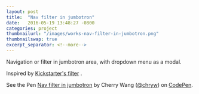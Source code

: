 ```yaml
---
layout: post
title:  "Nav filter in jumbotron"
date:   2016-05-19 13:48:27 -0800
categories: project
thumbnailurl: "/images/works-nav-filter-in-jumbotron.png"
thumbnailswap: true
excerpt_separator: <!--more-->
---
```


Navigation or filter in jumbotron area, with dropdown menu as a modal.


<!--more-->
Inspired by [Kickstarter's filter](https://www.kickstarter.com/discover/categories/technology?ref=discover_index) .

<p data-height="600" data-theme-id="light" data-slug-hash="mPZmbR" data-default-tab="result" data-user="chryw" data-embed-version="2" class="codepen">See the Pen <a href="https://codepen.io/chryw/pen/mPZmbR/">Nav filter in jumbotron</a> by Cherry Wang (<a href="http://codepen.io/chryw">@chryw</a>) on <a href="http://codepen.io">CodePen</a>.</p>
<script async src="//assets.codepen.io/assets/embed/ei.js"></script>
